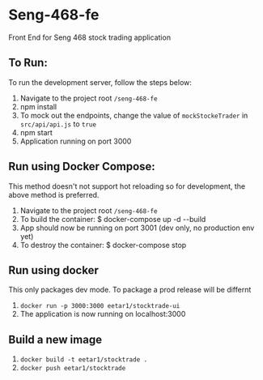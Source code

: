 # Seng-468-fe
Front End for Seng 468 stock trading application

## To Run:
To run the development server, follow the steps below:
1. Navigate to the project root `/seng-468-fe`
2. npm install
3. To mock out the endpoints, change the value of `mockStockeTrader` in `src/api/api.js` to `true`
4. npm start
5. Application running on port 3000

## Run using Docker Compose:
This method doesn't not support hot reloading so for development, the above method is preferred.
1. Navigate to the project root `/seng-468-fe`
2. To build the container: $ docker-compose up -d --build
3. App should now be running on port 3001 (dev only, no production env yet)
4. To destroy the container: $ docker-compose stop

## Run using docker
This only packages dev mode. To package a prod release will be differnt
1. ```docker run -p 3000:3000 eetar1/stocktrade-ui```
2. The application is now running on localhost:3000

## Build a new image
1. ```docker build -t eetar1/stocktrade .```
2. ```docker push eetar1/stocktrade```
